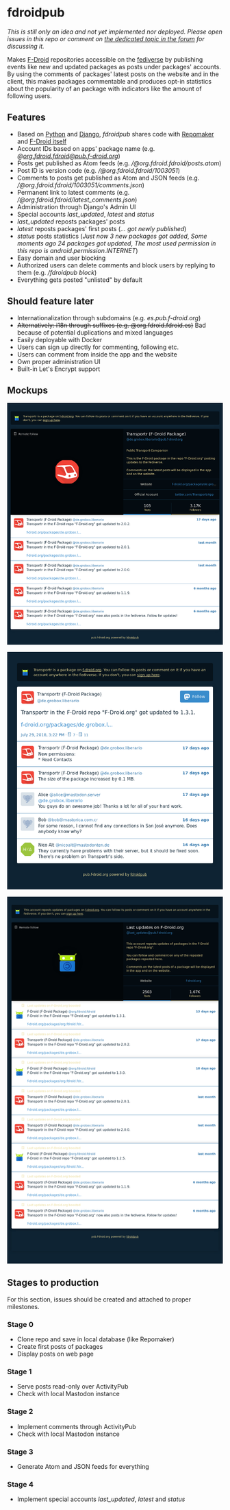 # fdroidpub

*This is still only an idea and not yet implemented nor deployed.
Please open issues in this repo or comment on
[the dedicated topic in the forum](https://forum.f-droid.org/t/3553) for discussing it.*

Makes [F-Droid](https://f-droid.org) repositories accessible on the
[fediverse](https://en.wikipedia.org/wiki/Fediverse) by publishing events
like new and updated packages as posts under packages' accounts.
By using the comments of packages' latest posts on the website and in the client,
this makes packages commentable and produces opt-in statistics about
the popularity of an package with indicators like the amount of following users.

## Features

* Based on [Python](https://www.python.org/) and [Django](https://www.djangoproject.com/),
*fdroidpub* shares code with [Repomaker](https://f-droid.org/repomaker/)
and [F-Droid itself](https://gitlab.com/fdroid/fdroidserver)
* Account IDs based on apps' package name (e.g. *@org.fdroid.fdroid@pub.f-droid.org*)
* Posts get published as Atom feeds (e.g. */@org.fdroid.fdroid/posts.atom*)
* Post ID is version code (e.g. */@org.fdroid.fdroid/1003051*)
* Comments to posts get published as Atom and JSON feeds (e.g. */@org.fdroid.fdroid/1003051/comments.json*)
* Permanent link to latest comments (e.g. */@org.fdroid.fdroid/latest_comments.json*)
* Administration through Django's Admin UI
* Special accounts *last_updated*, *latest* and *status*
* *last_updated* reposts packages' posts
* *latest* reposts packages' first posts (*... got newly published*)
* *status* posts statistics (*Just now 3 new packages got added*,
*Some moments ago 24 packages got updated*, *The most used permission in
this repo is android.permission.INTERNET*)
* Easy domain and user blocking
* Authorized users can delete comments and block users by replying to them (e.g. */fdroidpub block*)
* Everything gets posted "unlisted" by default

## Should feature later

* Internationalization through subdomains (e.g. *es.pub.f-droid.org*)
* ~~Alternatively: i18n through suffixes (e.g. @org.fdroid.fdroid.es)~~
Bad because of potential duplications and mixed languages
* Easily deployable with Docker
* Users can sign up directly for commenting, following etc.
* Users can comment from inside the app and the website
* Own proper administration UI
* Built-in Let's Encrypt support

## Mockups

![Mockup of the account of the package Transportr in the F-Droid repo "F-Droid.org" showing posts with last updates](mockups/account_transportr.png)

![Mockup of a post of the package Transportr in the F-Droid repo "F-Droid.org" saying it got updated to 1.3.1.](mockups/post.png)

![Mockup of a post of the special account last_updates showing several boosted updates of packages.](mockups/account_last_updates.png)

## Stages to production

For this section, issues should be created and attached to proper milestones.

### Stage 0

* Clone repo and save in local database (like Repomaker)
* Create first posts of packages
* Display posts on web page

### Stage 1

* Serve posts read-only over ActivityPub
* Check with local Mastodon instance

### Stage 2

* Implement comments through ActivityPub
* Check with local Mastodon instance

### Stage 3

* Generate Atom and JSON feeds for everything

### Stage 4

* Implement special accounts *last_updated*, *latest* and *status*
